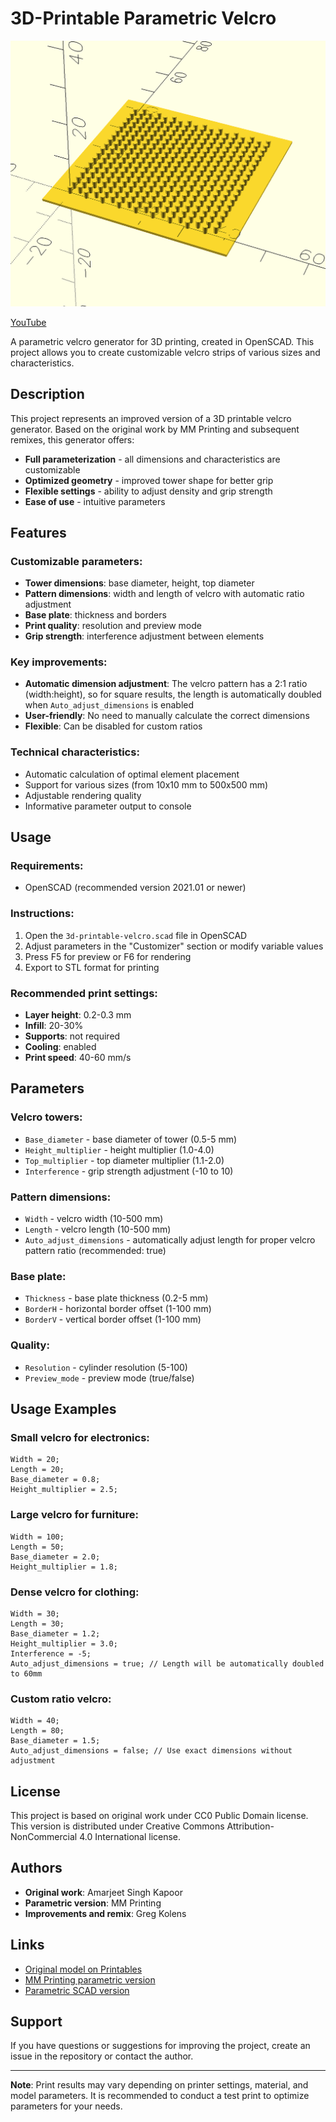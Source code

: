 # 3D-Printable Parametric Velcro

![SCAD Screenshot](docs/images/scad-screenshot.png)

[YouTube](https://www.youtube.com/watch?v=5rzHbZ7zt-w)

A parametric velcro generator for 3D printing, created in OpenSCAD. This project allows you to create customizable velcro strips of various sizes and characteristics.

## Description

This project represents an improved version of a 3D printable velcro generator. Based on the original work by MM Printing and subsequent remixes, this generator offers:

- **Full parameterization** - all dimensions and characteristics are customizable
- **Optimized geometry** - improved tower shape for better grip
- **Flexible settings** - ability to adjust density and grip strength
- **Ease of use** - intuitive parameters

## Features

### Customizable parameters:

- **Tower dimensions**: base diameter, height, top diameter
- **Pattern dimensions**: width and length of velcro with automatic ratio adjustment
- **Base plate**: thickness and borders
- **Print quality**: resolution and preview mode
- **Grip strength**: interference adjustment between elements

### Key improvements:

- **Automatic dimension adjustment**: The velcro pattern has a 2:1 ratio (width:height), so for square results, the length is automatically doubled when `Auto_adjust_dimensions` is enabled
- **User-friendly**: No need to manually calculate the correct dimensions
- **Flexible**: Can be disabled for custom ratios

### Technical characteristics:

- Automatic calculation of optimal element placement
- Support for various sizes (from 10x10 mm to 500x500 mm)
- Adjustable rendering quality
- Informative parameter output to console

## Usage

### Requirements:

- OpenSCAD (recommended version 2021.01 or newer)

### Instructions:

1. Open the `3d-printable-velcro.scad` file in OpenSCAD
2. Adjust parameters in the "Customizer" section or modify variable values
3. Press F5 for preview or F6 for rendering
4. Export to STL format for printing

### Recommended print settings:

- **Layer height**: 0.2-0.3 mm
- **Infill**: 20-30%
- **Supports**: not required
- **Cooling**: enabled
- **Print speed**: 40-60 mm/s

## Parameters

### Velcro towers:

- `Base_diameter` - base diameter of tower (0.5-5 mm)
- `Height_multiplier` - height multiplier (1.0-4.0)
- `Top_multiplier` - top diameter multiplier (1.1-2.0)
- `Interference` - grip strength adjustment (-10 to 10)

### Pattern dimensions:

- `Width` - velcro width (10-500 mm)
- `Length` - velcro length (10-500 mm)
- `Auto_adjust_dimensions` - automatically adjust length for proper velcro pattern ratio (recommended: true)

### Base plate:

- `Thickness` - base plate thickness (0.2-5 mm)
- `BorderH` - horizontal border offset (1-100 mm)
- `BorderV` - vertical border offset (1-100 mm)

### Quality:

- `Resolution` - cylinder resolution (5-100)
- `Preview_mode` - preview mode (true/false)

## Usage Examples

### Small velcro for electronics:

```
Width = 20;
Length = 20;
Base_diameter = 0.8;
Height_multiplier = 2.5;
```

### Large velcro for furniture:

```
Width = 100;
Length = 50;
Base_diameter = 2.0;
Height_multiplier = 1.8;
```

### Dense velcro for clothing:

```
Width = 30;
Length = 30;
Base_diameter = 1.2;
Height_multiplier = 3.0;
Interference = -5;
Auto_adjust_dimensions = true; // Length will be automatically doubled to 60mm
```

### Custom ratio velcro:

```
Width = 40;
Length = 80;
Base_diameter = 1.5;
Auto_adjust_dimensions = false; // Use exact dimensions without adjustment
```

## License

This project is based on original work under CC0 Public Domain license. This version is distributed under Creative Commons Attribution-NonCommercial 4.0 International license.

## Authors

- **Original work**: Amarjeet Singh Kapoor
- **Parametric version**: MM Printing
- **Improvements and remix**: Greg Kolens

## Links

- [Original model on Printables](https://www.printables.com/model/33302-printable-velcro)
- [MM Printing parametric version](https://www.printables.com/model/543802-printable-velcro)
- [Parametric SCAD version](https://www.printables.com/model/568587-parametric-3d-printable-velcro)

## Support

If you have questions or suggestions for improving the project, create an issue in the repository or contact the author.

---

**Note**: Print results may vary depending on printer settings, material, and model parameters. It is recommended to conduct a test print to optimize parameters for your needs.

